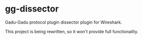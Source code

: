 gg-dissector
============

Gadu-Gadu protocol plugin dissector plugin for Wireshark.

This project is being rewritten, so it won't provide full functionality.
